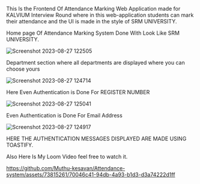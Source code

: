This Is the Frontend Of Attendance Marking Web Application made for KALVIUM Interview Round where in this web-application students can mark their attendance and the UI is made in the style of SRM UNIVERSITY.

Home page Of Attendance Marking System Done With Look Like SRM UNIVERSITY.

![Screenshot 2023-08-27 122505](https://github.com/Muthu-kesavan/Attendance-system/assets/73815261/96b4706d-d37f-4858-aed7-a0592996ae75)

Department section where all departments are displayed where you can choose yours

![Screenshot 2023-08-27 124714](https://github.com/Muthu-kesavan/Attendance-system/assets/73815261/83ef4cfd-824a-40cb-9819-b74127c69e32)

Here Even Authentication is Done For REGISTER NUMBER

![Screenshot 2023-08-27 125041](https://github.com/Muthu-kesavan/Attendance-system/assets/73815261/aaa68539-41ba-4f1a-9936-e7ace427e7a1)

 Even Authentication is Done For Email Address
 
![Screenshot 2023-08-27 124917](https://github.com/Muthu-kesavan/Attendance-system/assets/73815261/5126d467-42e7-4680-958e-0517ea4bff9c)

 HERE THE AUTHENTICATION MESSAGES  DISPLAYED ARE MADE USING TOASTIFY.

 Also Here Is My Loom Video 
 feel free to watch it.

 https://github.com/Muthu-kesavan/Attendance-system/assets/73815261/70046c41-94db-4a93-b1d3-d3a74222d1ff
